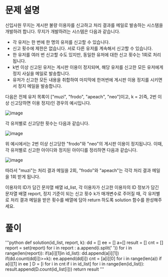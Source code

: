 # 문제 설명

신입사원 무지는 게시판 불량 이용자를 신고하고 처리 결과를 메일로 발송하는 시스템을 개발하려 합니다. 
무지가 개발하려는 시스템은 다음과 같습니다.

- 각 유저는 한 번에 한 명의 유저를 신고할 수 있습니다.
- 신고 횟수에 제한은 없습니다. 서로 다른 유저를 계속해서 신고할 수 있습니다.
- 한 유저를 여러 번 신고할 수도 있지만, 동일한 유저에 대한 신고 횟수는 1회로 처리됩니다.
- k번 이상 신고된 유저는 게시판 이용이 정지되며, 해당 유저를 신고한 모든 유저에게 정지 사실을 메일로 발송합니다.
- 유저가 신고한 모든 내용을 취합하여 마지막에 한꺼번에 게시판 이용 정지를 시키면서 정지 메일을 발송합니다.

다음은 전체 유저 목록이 ["muzi", "frodo", "apeach", "neo"]이고, k = 2(즉, 2번 이상 신고당하면 이용 정지)인 경우의 예시입니다.

![image](https://user-images.githubusercontent.com/52689953/150090114-5f1eb57b-d067-4ad5-b380-5832e07e5178.png)

각 유저별로 신고당한 횟수는 다음과 같습니다.

![image](https://user-images.githubusercontent.com/52689953/150090163-d80e51e1-33b6-436a-a72d-ab6bf7176d7d.png)

위 예시에서는 2번 이상 신고당한 "frodo"와 "neo"의 게시판 이용이 정지됩니다. 이때, 각 유저별로 신고한 아이디와 정지된 아이디를 정리하면 다음과 같습니다.

![image](https://user-images.githubusercontent.com/52689953/150090236-715353b2-ce6b-4170-9a8b-de53322469ca.png)

따라서 "muzi"는 처리 결과 메일을 2회, "frodo"와 "apeach"는 각각 처리 결과 메일을 1회 받게 됩니다.

이용자의 ID가 담긴 문자열 배열 id_list, 각 이용자가 신고한 이용자의 ID 정보가 담긴 문자열 배열 report, 정지 기준이 되는 신고 횟수 k가 매개변수로 주어질 때, 각 유저별로 처리 결과 메일을 받은 횟수를 배열에 담아 return 하도록 solution 함수를 완성해주세요.

# 풀이
'''python
def solution(id_list, report, k):
    dd = []
    ee = []
    a=[]
    result = []
    cnt = []
    report = set(report)
    for i in report : a.append(i.split(' '))
    for i in range(len(report)):
        if(a[i][1]in id_list):
            dd.append(a[i][1])
        if(dd.count(dd[i])>=k):
            ee.append(dd[i])
    cnt = [a[i][0] for i in range(len(a)) if a[i][1] in ee ]
    D = [i for i in cnt if i in id_list]
    for i in range(len(id_list)):
        result.append(D.count(id_list[i]))
    return result
    '''
